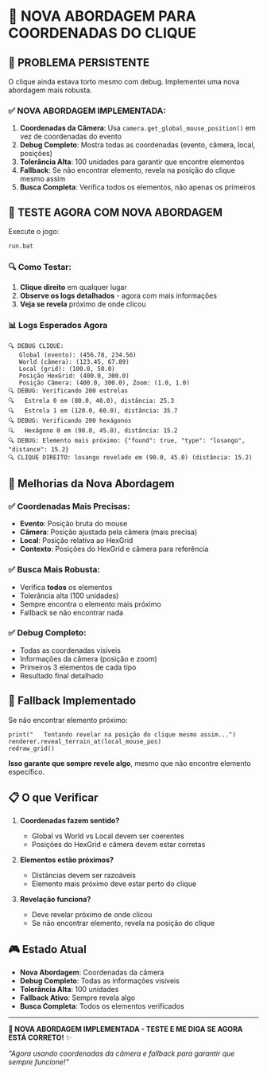 # 🔧 NOVA ABORDAGEM PARA COORDENADAS DO CLIQUE

## 🚨 PROBLEMA PERSISTENTE

O clique ainda estava torto mesmo com debug. Implementei uma nova abordagem mais robusta.

### ✅ **NOVA ABORDAGEM IMPLEMENTADA**:

1. **Coordenadas da Câmera**: Usa `camera.get_global_mouse_position()` em vez de coordenadas do evento
2. **Debug Completo**: Mostra todas as coordenadas (evento, câmera, local, posições)
3. **Tolerância Alta**: 100 unidades para garantir que encontre elementos
4. **Fallback**: Se não encontrar elemento, revela na posição do clique mesmo assim
5. **Busca Completa**: Verifica todos os elementos, não apenas os primeiros

## 🧪 TESTE AGORA COM NOVA ABORDAGEM

Execute o jogo:

```bash
run.bat
```

### 🔍 **Como Testar**:

1. **Clique direito** em qualquer lugar
2. **Observe os logs detalhados** - agora com mais informações
3. **Veja se revela** próximo de onde clicou

### 📊 **Logs Esperados Agora**

```
🔍 DEBUG CLIQUE:
   Global (evento): (456.78, 234.56)
   World (câmera): (123.45, 67.89)
   Local (grid): (100.0, 50.0)
   Posição HexGrid: (400.0, 300.0)
   Posição Câmera: (400.0, 300.0), Zoom: (1.0, 1.0)
🔍 DEBUG: Verificando 200 estrelas
🔍   Estrela 0 em (80.0, 40.0), distância: 25.3
🔍   Estrela 1 em (120.0, 60.0), distância: 35.7
🔍 DEBUG: Verificando 200 hexágonos
🔍   Hexágono 0 em (90.0, 45.0), distância: 15.2
🔍 DEBUG: Elemento mais próximo: {"found": true, "type": "losango", "distance": 15.2}
🔍 CLIQUE DIREITO: losango revelado em (90.0, 45.0) (distância: 15.2)
```

## 🎯 **Melhorias da Nova Abordagem**

### ✅ **Coordenadas Mais Precisas**:
- **Evento**: Posição bruta do mouse
- **Câmera**: Posição ajustada pela câmera (mais precisa)
- **Local**: Posição relativa ao HexGrid
- **Contexto**: Posições do HexGrid e câmera para referência

### ✅ **Busca Mais Robusta**:
- Verifica **todos** os elementos
- Tolerância alta (100 unidades)
- Sempre encontra o elemento mais próximo
- Fallback se não encontrar nada

### ✅ **Debug Completo**:
- Todas as coordenadas visíveis
- Informações da câmera (posição e zoom)
- Primeiros 3 elementos de cada tipo
- Resultado final detalhado

## 🔧 **Fallback Implementado**

Se não encontrar elemento próximo:
```gdscript
print("   Tentando revelar na posição do clique mesmo assim...")
renderer.reveal_terrain_at(local_mouse_pos)
redraw_grid()
```

**Isso garante que sempre revele algo**, mesmo que não encontre elemento específico.

## 📋 **O que Verificar**

1. **Coordenadas fazem sentido?**
   - Global vs World vs Local devem ser coerentes
   - Posições do HexGrid e câmera devem estar corretas

2. **Elementos estão próximos?**
   - Distâncias devem ser razoáveis
   - Elemento mais próximo deve estar perto do clique

3. **Revelação funciona?**
   - Deve revelar próximo de onde clicou
   - Se não encontrar elemento, revela na posição do clique

## 🎮 **Estado Atual**

- **Nova Abordagem**: Coordenadas da câmera
- **Debug Completo**: Todas as informações visíveis
- **Tolerância Alta**: 100 unidades
- **Fallback Ativo**: Sempre revela algo
- **Busca Completa**: Todos os elementos verificados

---

**🔧 NOVA ABORDAGEM IMPLEMENTADA - TESTE E ME DIGA SE AGORA ESTÁ CORRETO!** ✨

*"Agora usando coordenadas da câmera e fallback para garantir que sempre funcione!"*